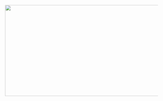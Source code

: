 <a href="https://github.com/devxb/gitanimals">
<img
  src="https://render.gitanimals.org/farms/jhmhubdnc"
  width="600"
  height="300"
/>
</a>
